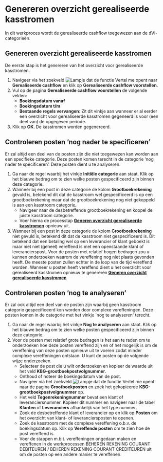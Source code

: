# Genereren overzicht gerealiseerde kasstromen

In dit werkproces wordt de gerealiseerde cashflow toegewezen aan de dVi-categorieën.

## Genereren overzicht gerealiseerde kasstromen

De eerste stap is het genereren van het overzicht voor gerealiseerde kasstromen. 

1. Navigeer via het zoekveld ![Lampje dat de functie Vertel me opent](https://docs.microsoft.com/nl-NL/dynamics365/business-central/media/ui-search/search_small.png "Vertel me wat u wilt doen") naar **Gerealiseerde cashflow** en klik op **Gerealiseerde cashflow voorstellen**. 
2. Vul op de pagina **Gerealiseerde cashflow voorstellen** de volgende velden:
	- **Boekingsdatum vanaf**
	- **Boekingsdatum t/m**
	- **Bestaande regels vervangen**: Zit dit vinkje aan wanneer er al eerder een overzicht voor gerealiseerde kasstromen gegeneerd is voor (een deel van) de opgegeven periode. 
3. Klik op **OK**. De kasstromen worden gegenereerd. 

## Controleren posten ‘nog nader te specificeren’

Er zal altijd een deel van de posten zijn die niet toegewezen kan worden aan een specifieke categorie. Deze posten komen terecht in de categorie ‘nog nader te specificeren’. Deze posten dient u te analyseren. 

1. Ga naar de regel waarbij het vinkje **Initiële categorie** aan staat. Klik op het blauwe bedrag om te zien welke posten gespecificeerd zijn binnen deze categorie. 
2. Wanneer bij een post in deze categorie de kolom **Grootboekrekening** gevuld is, betekend dit dat de kasstroom wel gespecificeerd is op een grootboekrekening maar dat de grootboekrekening nog niet gekoppeld is aan een kasstroom categorie. 
	- Navigeer naar de desbetreffende grootboekrekening en koppel de juiste kasstroom categorie. 
	- Voer hierna de processtap **[Generen overzicht gerealiseerde kasstromen](#generen-overzicht-gerealiseerde-kasstromen)** opnieuw uit. 
3. Wanneer bij een post in deze categorie de kolom **Grootboekrekening** niet gevuld is, betekend dit dat de kasstroom niet gespecificeerd is. Dit betekend dat een betaling wel op een leverancier of klant geboekt is maar niet niet (geheel) vereffend is met een openstaande klant of leverancierspost. Voor de posten met relatief hogen bedragen zou u kunnen onderzoeken waarom de vereffening nog niet plaats gevonden heeft. De meeste posten zullen echter in de loop van de tijd vereffend worden. Wanneer u posten heeft vereffend dient u het overzicht voor gerealiseerd kasstromen opnieuw te genereren **[Generen overzicht gerealiseerde kasstromen](#generen-overzicht-gerealiseerde-kasstromen)**

## Controleren posten ‘nog te analyseren’

Er zal ook altijd een deel van de posten zijn waarbij geen kasstroom categorie gespecificeerd kon worden door complexe vereffeningen. Deze posten komen in de categorie met het vinkje 'nog te analyseren' terecht. 

1. Ga naar de regel waarbij het vinkje **Nog te analyseren** aan staat. Klik op het blauwe bedrag om te zien welke posten gespecificeerd zijn binnen deze categorie. 
2. Voor de posten met relatief grote bedragen is het aan te raden om te onderzoeken hoe deze posten vereffend zijn en of het mogelijk is om de vereffening van deze posten opnieuw uit te voeren zodat minder complexe vereffeningen ontstaan. U kunt de posten op de volgende wijze onderzoeken. 
	- Selecteer de post die u wilt onderzoeken en kopieer de waarde uit het veld **KBG-grootboekpostvolgnummer**.
	- Onthoud of noteer de boekingsdatum van de post. 
	- Navigeer via het zoekveld ![Lampje dat de functie Vertel me opent](https://docs.microsoft.com/nl-NL/dynamics365/business-central/media/ui-search/search_small.png "Vertel me wat u wilt doen") naar de pagina **Grootboekposten** en zoek het gekopieerde **KBG-grootboekpostvolgnummer** op. 
	- Het veld **Tegenrekeningnummer** bevat een klant of leveranciersnummer. Kopieer dit nummer en navigeer naar de tabel **Klanten** of **Leveranciers** afhankelijk van het type nummer. 
	- Zoek de desbetreffende klant of leverancier op en klik op **Posten** om het overzicht van klant- of leveranciersposten te openen. 
	- Zoek de kasstroom met de complexe vereffening o.b.v. de boekingsdatum op. Klik op **Vereffende posten** om te zien hoe de post vereffend is. 
	- Voer de stappen m.b.t. vereffeningen ongedaan maken en vereffenen in de werkprocessen BEHEREN REKENING COURANT DEBITEUREN / BEHEREN REKENING COURANT CREDITEUREN uit om de posten op een andere manier te vereffenen. 
<!--stackedit_data:
eyJoaXN0b3J5IjpbLTg4Njc2MzQ5NSw5MzE1NzA3MDVdfQ==
-->